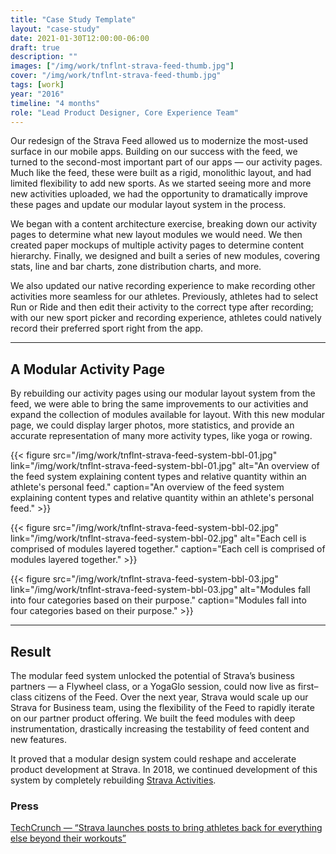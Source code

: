 ```yaml
---
title: "Case Study Template"
layout: "case-study"
date: 2021-01-30T12:00:00-06:00
draft: true
description: ""
images: ["/img/work/tnflnt-strava-feed-thumb.jpg"]
cover: "/img/work/tnflnt-strava-feed-thumb.jpg"
tags: [work]
year: "2016"
timeline: "4 months"
role: "Lead Product Designer, Core Experience Team"
---
```


Our redesign of the Strava Feed allowed us to modernize the most-used surface in our mobile apps. Building on our success with the feed, we turned to the second-most important part of our apps — our activity pages. Much like the feed, these were built as a rigid, monolithic layout, and had limited flexibility to add new sports. As we started seeing more and more new activities uploaded, we had the opportunity to dramatically improve these pages and update our modular layout system in the process.

We began with a content architecture exercise, breaking down our activity pages to determine what new layout modules we would need. We then created paper mockups of multiple activity pages to determine content hierarchy. Finally, we designed and built a series of new modules, covering stats, line and bar charts, zone distribution charts, and more.

We also updated our native recording experience to make recording other activities more seamless for our athletes. Previously, athletes had to select Run or Ride and then edit their activity to the correct type after recording; with our new sport picker and recording experience, athletes could natively record their preferred sport right from the app.

---

## A Modular Activity Page

By rebuilding our activity pages using our modular layout system from the feed, we were able to bring the same improvements to our activities and expand the collection of modules available for layout. With this new modular page, we could display larger photos, more statistics, and provide an accurate representation of many more activity types, like yoga or rowing.

{{< figure src="/img/work/tnflnt-strava-feed-system-bbl-01.jpg" link="/img/work/tnflnt-strava-feed-system-bbl-01.jpg" alt="An overview of the feed system explaining content types and relative quantity within an athlete's personal feed." caption="An overview of the feed system explaining content types and relative quantity within an athlete's personal feed." >}}

{{< figure src="/img/work/tnflnt-strava-feed-system-bbl-02.jpg" link="/img/work/tnflnt-strava-feed-system-bbl-02.jpg" alt="Each cell is comprised of modules layered together." caption="Each cell is comprised of modules layered together." >}}

{{< figure src="/img/work/tnflnt-strava-feed-system-bbl-03.jpg" link="/img/work/tnflnt-strava-feed-system-bbl-03.jpg" alt="Modules fall into four categories based on their purpose." caption="Modules fall into four categories based on their purpose." >}}

---

## Result

The modular feed system unlocked the potential of Strava’s business partners — a Flywheel class, or a YogaGlo session, could now live as first–class citizens of the Feed. Over the next year, Strava would scale up our Strava for Business team, using the flexibility of the Feed to rapidly iterate on our partner product offering. We built the feed modules with deep instrumentation, drastically increasing the testability of feed content and new features.

It proved that a modular design system could reshape and accelerate product development at Strava. In 2018, we continued development of this system by completely rebuilding [Strava Activities](https://tnflnt.co/projects/strava-activities).

### Press

[TechCrunch — “Strava launches posts to bring athletes back for everything else beyond their workouts”](https://techcrunch.com/2017/10/17/strava-launches-posts-to-bring-athletes-back-for-everything-else-beyond-their-workouts/)